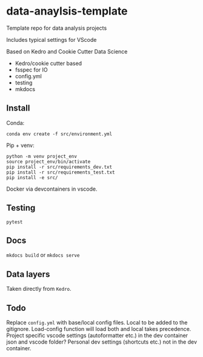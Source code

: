 # data-anaylsis-template
Template repo for data analysis projects

Includes typical settings for VScode


Based on Kedro and Cookie Cutter Data Science

*   Kedro/cookie cutter based
*   fsspec for IO
*   config.yml
*   testing
*   mkdocs

## Install
Conda:
```
conda env create -f src/environment.yml
```

Pip + venv:
```
python -m venv project_env
source project_env/bin/activate
pip install -r src/requirements_dev.txt
pip install -r src/requirements_test.txt
pip install -e src/
```

Docker via devcontainers in vscode.

## Testing
```
pytest
```

## Docs
`mkdocs build` or `mkdocs serve`

## Data layers
Taken directly from `Kedro`.

## Todo
Replace `config.yml` with base/local config files.
Local to be added to the gitignore.
Load-config function will load both and local takes precedence.
Project specific vscode settings (autoformatter etc.) in the dev container json and vscode folder?
Personal dev settings (shortcuts etc.) not in the dev container.
